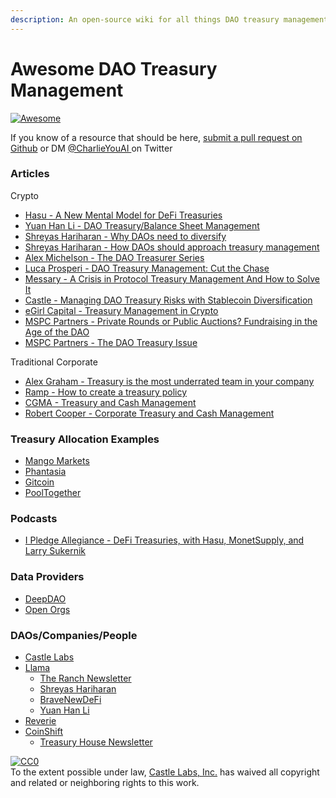 ```yaml
---
description: An open-source wiki for all things DAO treasury management
---
```


# Awesome DAO Treasury Management

[![Awesome](https://awesome.re/badge-flat2.svg)](https://awesome.re)

If you know of a resource that should be here, [submit a pull request on Github](https://github.com/castle-finance/awesome-dao-treasury-mgmt) or DM [@CharlieYouAI ](https://twitter.com/CharlieYouAI)on Twitter

### Articles

Crypto

* [Hasu - A New Mental Model for DeFi Treasuries](https://uncommoncore.co/a-new-mental-model-for-defi-treasuries/)
* [Yuan Han Li - DAO Treasury/Balance Sheet Management](https://medium.com/blockchain-capital-blog/dao-treasury-balance-sheet-management-ce5e96da34ac)
* [Shreyas Hariharan - Why DAOs need to diversify](https://newsletter.banklesshq.com/p/why-daos-need-to-diversify?s=r)
* [Shreyas Hariharan - How DAOs should approach treasury management](https://newsletter.banklesshq.com/p/how-daos-should-approach-treasury?s=r)
* [Alex Michelson - The DAO Treasurer Series](https://medium.com/hedgey/the-dao-treasurer-series-part-1-fundamentals-f6fcefefaad0)
* [Luca Prosperi - DAO Treasury Management: Cut the Chase](https://dirtroads.substack.com/p/-32-dao-treasury-management-cut-the?s=r)
* [Messary - A Crisis in Protocol Treasury Management And How to Solve It](https://messari.io/article/a-crisis-in-protocol-treasury-management-and-how-to-solve-it)
* [Castle - Managing DAO Treasury Risks with Stablecoin Diversification](https://medium.com/castle-finance/managing-dao-treasury-risks-with-stablecoin-diversification-745ccdfa1392)
* [eGirl Capital - Treasury Management in Crypto](https://www.egirlcapital.com/writings/121357906)
* [MSPC Partners - Private Rounds or Public Auctions? Fundraising in the Age of the DAO](https://llama.mirror.xyz/0t6O19LAbdq\_7p675Qinb4inhhrhreAQbLjbj4i9IIs)
* [MSPC Partners - The DAO Treasury Issue](https://mirror.xyz/stastny.eth/yLKqFv6vIwj\_nKLh8Pn20dXqJOCsZLkVzb2bzT-7Y08)

Traditional Corporate&#x20;

* [Alex Graham - Treasury is the most underrated team in your company](https://www.toptal.com/finance/treasury-manager/treasury-management-best-practices)
* [Ramp - How to create a treasury policy](https://ramp.com/blog/how-to-create-a-treasury-policy)
* [CGMA - Treasury and Cash Management](https://www.cgma.org/content/dam/cgma/resources/tools/downloadabledocuments/cgma-treasury-cash-management-essentials.pdf)
* [Robert Cooper - Corporate Treasury and Cash Management](https://www.ibfbzu.edu.pk/wp-content/uploads/2020/08/Treasury-Funds-and-Insurance-Management-E.pdf)

### Treasury Allocation Examples

* [Mango Markets](https://www.notion.so/briansmith/Mango-Markets-DAO-Treasury-Allocation-Strategy-c813579a338740b3bac9534fa30f91bc)
* [Phantasia](https://realms.today/dao/FANT/proposal/BtiZrUiVvinKP8VJqoY7JjsMtD8yxf9YvgFHG3pfyJCA)
* [Gitcoin](https://gov.gitcoin.co/t/gitcoin-treasury-diversification/9698)
* [PoolTogether](https://gov.pooltogether.com/t/treasury-assets-management-1/1989)

### Podcasts

* [I Pledge Allegiance - DeFi Treasuries, with Hasu, MonetSupply, and Larry Sukernik](https://podcasts.apple.com/us/podcast/defi-treasuries-with-hasu-monetsupply-and-larry-sukernik/id1587401478?i=1000542116428)

### Data Providers

* [DeepDAO](https://deepdao.io/organizations)
* [Open Orgs](https://openorgs.info/)

### DAOs/Companies/People

* [Castle Labs](https://www.castle.finance/)
* [Llama](https://llama.xyz/)
  * [The Ranch Newsletter](https://llama.substack.com)
  * [Shreyas Hariharan](https://twitter.com/HelloShreyas)
  * [BraveNewDeFi](https://twitter.com/BraveDeFi)
  * [Yuan Han Li](https://twitter.com/yuan\_han\_li)
* [Reverie](https://www.reverie.ooo/)
* [CoinShift](http://coinshift.xyz/)
  * [Treasury House Newsletter](https://newsletter.coinshift.xyz/)

[![CC0](https://i.creativecommons.org/p/zero/1.0/88x31.png)](https://creativecommons.org/publicdomain/zero/1.0/)\
To the extent possible under law, [Castle Labs, Inc.](https://creativecommons.org/choose/zero/castle.finance) has waived all copyright and related or neighboring rights to this work.
